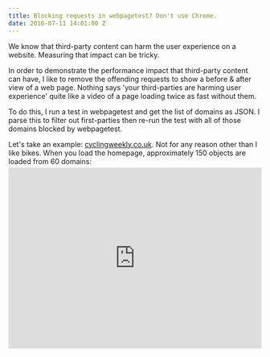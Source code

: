 ```yaml
---
title: Blocking requests in webpagetest? Don't use Chrome.
date: 2016-07-11 14:01:00 Z
---
```


We know that third-party content can harm the user experience on a website. Measuring that impact can be tricky.

In order to demonstrate the performance impact that third-party content can have, I like to remove the offending requests to show a before & after view of a web page. Nothing says 'your third-parties are harming user experience' quite like a video of a page loading twice as fast without them.

To do this, I run a test in webpagetest and get the list of domains as JSON. I parse this to filter out first-parties then re-run the test with all of those domains blocked by webpagetest.

Let's take an example: [cyclingweekly.co.uk](http://www.cyclingweekly.co.uk/). Not for any reason other than I like bikes. When you load the homepage, approximately 150 objects are loaded from 60 domains:
<iframe seamless id="requestmap" style="background-color: transparent;border: 0px none transparent;padding: 0px;overflow: hidden;margin-top:-10px;" src="http://requestmap.webperf.tools/headless.php?id=160712_4N_b3f4e12bc1e1f5058c769a029ff52616" width="100%" height="360px"/>
